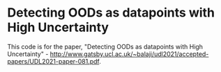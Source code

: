 # Detecting OODs as datapoints with High Uncertainty
This code is for the paper, "Detecting OODs as datapoints with High Uncertainty" - http://www.gatsby.ucl.ac.uk/~balaji/udl2021/accepted-papers/UDL2021-paper-081.pdf.
